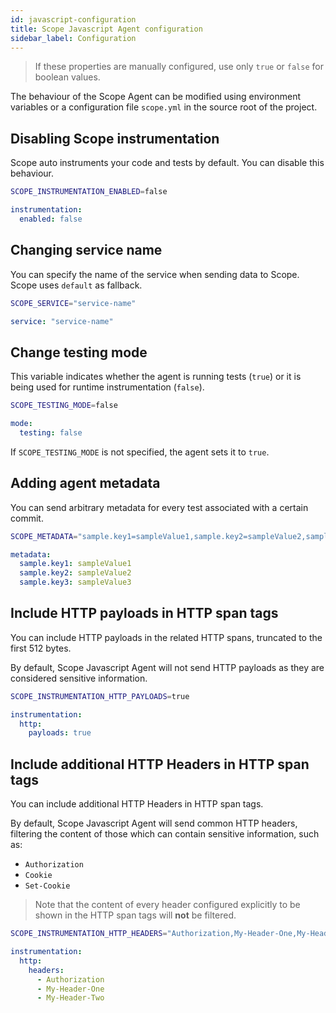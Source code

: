 ```yaml
---
id: javascript-configuration
title: Scope Javascript Agent configuration
sidebar_label: Configuration
---
```


> If these properties are manually configured, use only `true` or `false` for boolean values.

The behaviour of the Scope Agent can be modified using environment variables or a configuration file `scope.yml` in the source root of the project.

## Disabling Scope instrumentation

Scope auto instruments your code and tests by default. You can disable this behaviour.

<!--DOCUSAURUS_CODE_TABS-->
<!--Environment Variable-->

```sh
SCOPE_INSTRUMENTATION_ENABLED=false
```

<!--YAML Configuration File-->

```yaml
instrumentation:
  enabled: false
```

<!--END_DOCUSAURUS_CODE_TABS-->

## Changing service name

You can specify the name of the service when sending data to Scope. Scope uses `default` as fallback.

<!--DOCUSAURUS_CODE_TABS-->
<!--Environment Variable-->

```sh
SCOPE_SERVICE="service-name"
```

<!--YAML Configuration File-->

```yaml
service: "service-name"
```

<!--END_DOCUSAURUS_CODE_TABS-->

## Change testing mode

This variable indicates whether the agent is running tests (`true`) or it is being used for runtime instrumentation (`false`).

<!--DOCUSAURUS_CODE_TABS-->
<!--Environment Variable-->

```sh
SCOPE_TESTING_MODE=false
```

<!--YAML Configuration File-->

```yaml
mode:
  testing: false
```

<!--END_DOCUSAURUS_CODE_TABS-->

If `SCOPE_TESTING_MODE` is not specified, the agent sets it to `true`.

## Adding agent metadata

You can send arbitrary metadata for every test associated with a certain commit.

<!--DOCUSAURUS_CODE_TABS-->
<!--Environment Variable-->

```sh
SCOPE_METADATA="sample.key1=sampleValue1,sample.key2=sampleValue2,sample.key3=sampleValue3"
```

<!--YAML Configuration File-->

```yaml
metadata:
  sample.key1: sampleValue1
  sample.key2: sampleValue2
  sample.key3: sampleValue3
```

<!--END_DOCUSAURUS_CODE_TABS-->

## Include HTTP payloads in HTTP span tags

You can include HTTP payloads in the related HTTP spans, truncated to the first 512 bytes.

By default, Scope Javascript Agent will not send HTTP payloads as they are considered sensitive information.

<!--DOCUSAURUS_CODE_TABS-->
<!--Environment Variable-->

```sh
SCOPE_INSTRUMENTATION_HTTP_PAYLOADS=true
```

<!--YAML Configuration File-->

```yaml
instrumentation:
  http:
    payloads: true
```

<!--END_DOCUSAURUS_CODE_TABS-->

## Include additional HTTP Headers in HTTP span tags

You can include additional HTTP Headers in HTTP span tags.

By default, Scope Javascript Agent will send common HTTP headers, filtering the content of those which can contain sensitive information, such as:

- `Authorization`
- `Cookie`
- `Set-Cookie`

> Note that the content of every header configured explicitly to be shown in the HTTP span tags will **not** be filtered.

<!--DOCUSAURUS_CODE_TABS-->
<!--Environment Variable-->

```sh
SCOPE_INSTRUMENTATION_HTTP_HEADERS="Authorization,My-Header-One,My-Header-Two"
```

<!--YAML Configuration File-->

```yaml
instrumentation:
  http:
    headers:
      - Authorization
      - My-Header-One
      - My-Header-Two
```

<!--END_DOCUSAURUS_CODE_TABS-->
